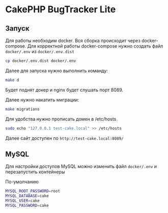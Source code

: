 # CakePHP BugTracker Lite

## Запуск

Для работы необходим docker. Вся сборка происходит через docker-compose. Для корректной работы docker-compose нужно
создать файл `docker/.env` из `docker/.env.dist`

```bash
cp docker/.env.dist docker/.env
```

Далее для запуска нужно выполнить команду:

```bash
make d
```

Будет поднят докер и nginx будет слушать порт 8089.

Далее нужно накатить миграции:

```bash
make migrations
```

Для удобства нужно прописать домен в /etc/hosts

```bash
sudo echo "127.0.0.1 test-cake.local" >> /etc/hosts
```

Далее сайт доступен по `http://test-cake.local:8089/`

## MySQL

Для настройки доступов MySQL можно изменить файл `docker/.env` и перезапустить контейнеры

По-умолчанию

```bash env
MYSQL_ROOT_PASSWORD=root
MYSQL_DATABASE=cake
MYSQL_USER=cake
MYSQL_PASSWORD=cake
```
